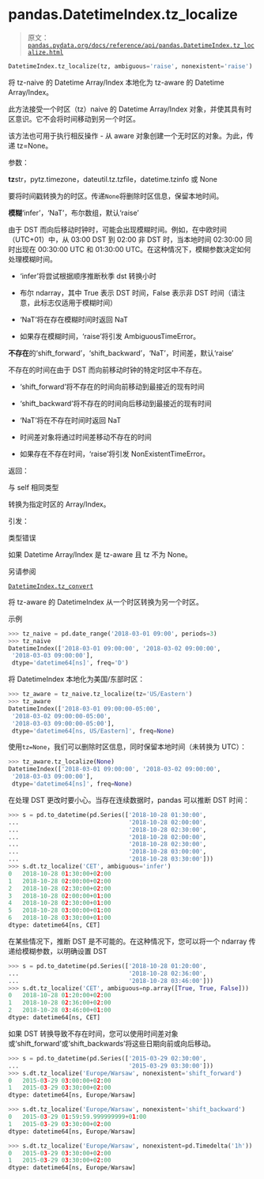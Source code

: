 # pandas.DatetimeIndex.tz_localize

> 原文：[`pandas.pydata.org/docs/reference/api/pandas.DatetimeIndex.tz_localize.html`](https://pandas.pydata.org/docs/reference/api/pandas.DatetimeIndex.tz_localize.html)

```py
DatetimeIndex.tz_localize(tz, ambiguous='raise', nonexistent='raise')
```

将 tz-naive 的 Datetime Array/Index 本地化为 tz-aware 的 Datetime Array/Index。

此方法接受一个时区（tz）naive 的 Datetime Array/Index 对象，并使其具有时区意识。它不会将时间移动到另一个时区。

该方法也可用于执行相反操作 - 从 aware 对象创建一个无时区的对象。为此，传递 tz=None。

参数：

**tz**str，pytz.timezone，dateutil.tz.tzfile，datetime.tzinfo 或 None

要将时间戳转换为的时区。传递`None`将删除时区信息，保留本地时间。

**模糊**‘infer’，‘NaT’，布尔数组，默认‘raise’

由于 DST 而向后移动时钟时，可能会出现模糊时间。例如，在中欧时间（UTC+01）中，从 03:00 DST 到 02:00 非 DST 时，当本地时间 02:30:00 同时出现在 00:30:00 UTC 和 01:30:00 UTC。在这种情况下，模糊参数决定如何处理模糊时间。

+   ‘infer’将尝试根据顺序推断秋季 dst 转换小时

+   布尔 ndarray，其中 True 表示 DST 时间，False 表示非 DST 时间（请注意，此标志仅适用于模糊时间）

+   ‘NaT’将在存在模糊时间时返回 NaT

+   如果存在模糊时间，‘raise’将引发 AmbiguousTimeError。

**不存在**的‘shift_forward’，‘shift_backward’，‘NaT’，时间差，默认‘raise’

不存在的时间在由于 DST 而向前移动时钟的特定时区中不存在。

+   ‘shift_forward’将不存在的时间向前移动到最接近的现有时间

+   ‘shift_backward’将不存在的时间向后移动到最接近的现有时间

+   ‘NaT’将在不存在时间时返回 NaT

+   时间差对象将通过时间差移动不存在的时间

+   如果存在不存在时间，‘raise’将引发 NonExistentTimeError。

返回：

与 self 相同类型

转换为指定时区的 Array/Index。

引发：

类型错误

如果 Datetime Array/Index 是 tz-aware 且 tz 不为 None。

另请参阅

[`DatetimeIndex.tz_convert`](https://pandas.pydata.org/docs/reference/api/pandas.DatetimeIndex.tz_convert.html#pandas.DatetimeIndex.tz_convert "pandas.DatetimeIndex.tz_convert")

将 tz-aware 的 DatetimeIndex 从一个时区转换为另一个时区。

示例

```py
>>> tz_naive = pd.date_range('2018-03-01 09:00', periods=3)
>>> tz_naive
DatetimeIndex(['2018-03-01 09:00:00', '2018-03-02 09:00:00',
 '2018-03-03 09:00:00'],
 dtype='datetime64[ns]', freq='D') 
```

将 DatetimeIndex 本地化为美国/东部时区：

```py
>>> tz_aware = tz_naive.tz_localize(tz='US/Eastern')
>>> tz_aware
DatetimeIndex(['2018-03-01 09:00:00-05:00',
 '2018-03-02 09:00:00-05:00',
 '2018-03-03 09:00:00-05:00'],
 dtype='datetime64[ns, US/Eastern]', freq=None) 
```

使用`tz=None`，我们可以删除时区信息，同时保留本地时间（未转换为 UTC）：

```py
>>> tz_aware.tz_localize(None)
DatetimeIndex(['2018-03-01 09:00:00', '2018-03-02 09:00:00',
 '2018-03-03 09:00:00'],
 dtype='datetime64[ns]', freq=None) 
```

在处理 DST 更改时要小心。当存在连续数据时，pandas 可以推断 DST 时间：

```py
>>> s = pd.to_datetime(pd.Series(['2018-10-28 01:30:00',
...                               '2018-10-28 02:00:00',
...                               '2018-10-28 02:30:00',
...                               '2018-10-28 02:00:00',
...                               '2018-10-28 02:30:00',
...                               '2018-10-28 03:00:00',
...                               '2018-10-28 03:30:00']))
>>> s.dt.tz_localize('CET', ambiguous='infer')
0   2018-10-28 01:30:00+02:00
1   2018-10-28 02:00:00+02:00
2   2018-10-28 02:30:00+02:00
3   2018-10-28 02:00:00+01:00
4   2018-10-28 02:30:00+01:00
5   2018-10-28 03:00:00+01:00
6   2018-10-28 03:30:00+01:00
dtype: datetime64[ns, CET] 
```

在某些情况下，推断 DST 是不可能的。在这种情况下，您可以将一个 ndarray 传递给模糊参数，以明确设置 DST

```py
>>> s = pd.to_datetime(pd.Series(['2018-10-28 01:20:00',
...                               '2018-10-28 02:36:00',
...                               '2018-10-28 03:46:00']))
>>> s.dt.tz_localize('CET', ambiguous=np.array([True, True, False]))
0   2018-10-28 01:20:00+02:00
1   2018-10-28 02:36:00+02:00
2   2018-10-28 03:46:00+01:00
dtype: datetime64[ns, CET] 
```

如果 DST 转换导致不存在时间，您可以使用时间差对象或‘shift_forward’或‘shift_backwards’将这些日期向前或向后移动。

```py
>>> s = pd.to_datetime(pd.Series(['2015-03-29 02:30:00',
...                               '2015-03-29 03:30:00']))
>>> s.dt.tz_localize('Europe/Warsaw', nonexistent='shift_forward')
0   2015-03-29 03:00:00+02:00
1   2015-03-29 03:30:00+02:00
dtype: datetime64[ns, Europe/Warsaw] 
```

```py
>>> s.dt.tz_localize('Europe/Warsaw', nonexistent='shift_backward')
0   2015-03-29 01:59:59.999999999+01:00
1   2015-03-29 03:30:00+02:00
dtype: datetime64[ns, Europe/Warsaw] 
```

```py
>>> s.dt.tz_localize('Europe/Warsaw', nonexistent=pd.Timedelta('1h'))
0   2015-03-29 03:30:00+02:00
1   2015-03-29 03:30:00+02:00
dtype: datetime64[ns, Europe/Warsaw] 
```
